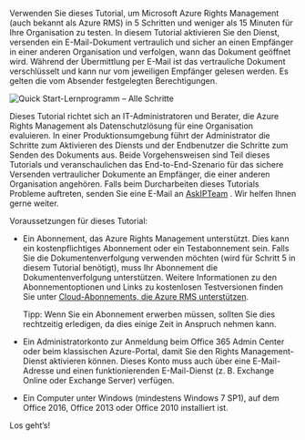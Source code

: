 Verwenden Sie dieses Tutorial, um Microsoft Azure Rights Management (auch bekannt als Azure RMS) in 5 Schritten und weniger als 15 Minuten für Ihre Organisation zu testen. In diesem Tutorial aktivieren Sie den Dienst, versenden ein E-Mail-Dokument vertraulich und sicher an einen Empfänger in einer anderen Organisation und verfolgen, wann das Dokument geöffnet wird. Während der Übermittlung per E-Mail ist das vertrauliche Dokument verschlüsselt und kann nur vom jeweiligen Empfänger gelesen werden. Es gelten die vom Absender festgelegten Berechtigungen.

![Quick Start-Lernprogramm – Alle Schritte](../media/AzRMS_QuickStartStepsAll.PNG)

Dieses Tutorial richtet sich an IT-Administratoren und Berater, die Azure Rights Management als Datenschutzlösung für eine Organisation evaluieren. In einer Produktionsumgebung führt der Administrator die Schritte zum Aktivieren des Diensts und der Endbenutzer die Schritte zum Senden des Dokuments aus. Beide Vorgehensweisen sind Teil dieses Tutorials und veranschaulichen das End-to-End-Szenario für das sichere Versenden vertraulicher Dokumente an Empfänger, die einer anderen Organisation angehören. Falls beim Durcharbeiten dieses Tutorials Probleme auftreten, senden Sie eine E-Mail an [AskIPTeam](mailto:askipteam@microsoft.com?subject=Having%20problems%20with%20the%20Quick%20Start%20tutorial) . Wir helfen Ihnen gerne weiter.

Voraussetzungen für dieses Tutorial:

-   Ein Abonnement, das Azure Rights Management unterstützt. Dies kann ein kostenpflichtiges Abonnement oder ein Testabonnement sein. Falls Sie die Dokumentenverfolgung verwenden möchten (wird für Schritt 5 in diesem Tutorial benötigt), muss Ihr Abonnement die Dokumentenverfolgung unterstützen. Weitere Informationen zu den Abonnementoptionen und Links zu kostenlosen Testversionen finden Sie unter [Cloud-Abonnements, die Azure RMS unterstützen](../get-started/requirements-subscriptions.md).

    Tipp: Wenn Sie ein Abonnement erwerben müssen, sollten Sie dies rechtzeitig erledigen, da dies einige Zeit in Anspruch nehmen kann.

-   Ein Administratorkonto zur Anmeldung beim Office 365 Admin Center oder beim klassischen Azure-Portal, damit Sie den Rights Management-Dienst aktivieren können. Dieses Konto muss auch über eine E-Mail-Adresse und einen funktionierenden E-Mail-Dienst (z. B. Exchange Online oder Exchange Server) verfügen.

-   Ein Computer unter Windows (mindestens Windows 7 SP1), auf dem Office 2016, Office 2013 oder Office 2010 installiert ist.

Los geht’s!


<!--HONumber=Jun16_HO4-->


